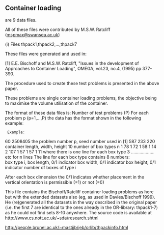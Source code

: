 ## Container loading

 are 9 data files.

All of these files were contributed by M.S.W. Ratcliff (mspmax@swansea.ac.uk)

(i) Files thpack1,thpack2,...,thpack7

These files were generated and used in:

[1]  E.E. Bischoff and M.S.W. Ratcliff, "Issues in the development of 
     Approaches to Container Loading", OMEGA, vol.23, no.4, (1995) pp 377-390.

The procedure used to create these test problems is presented in the above 
paper.

These problems are single container loading problems, the objective being to 
maximise the volume utilisation of the container.

The format of these data files is:
Number of test problems (P)
For each problem p (p=1,...,P) the data has the format
shown in the following example:

     Example:

 60 2508405    the problem number p, seed number used in [1]
 587 233 220   container length, width, height
 10            number of box types n
 1  78 1 72 1 58 1 14
 2  107 1 57 1 57 1 11      where there is one line for each box type
 3 ...................
 etc for n lines
The line for each box type contains 8 numbers:                         
box type i, box length, 0/1 indicator
box width, 0/1 indicator
box height, 0/1 indicator
number of boxes of type i

After each box dimension the 0/1 indicates whether placement in the 
vertical orientation is permissible (=1) or not (=0)

This file contains the Bischoff/Ratcliff container loading problems as here but with the extended datasets also (eg, as used in Davies/Bischoff 1999).
He (re)generated all the datasets in the way described in the original paper (i.e. the first 7 are identical to the ones
already in the OR-library: thpack1-7) as he could not find sets 8-10 anywhere. The source code is available at http://www.cs.nott.ac.uk/~sda/research.shtml


http://people.brunel.ac.uk/~mastjjb/jeb/orlib/thpackinfo.html